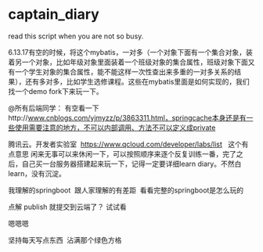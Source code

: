 # captain_diary
read this script when you are not so busy.










6.13.17有空的时候，将这个mybatis，一对多（一个对象下面有一个集合对象，装着另一个对象，比如年级对象里面装着一个班级对象的集合属性，班级对象下面又有一个学生对象的集合属性，能不能这样一次性查出来多重的一对多关系的结果），还有多对多，比如学生选修课程。这些在mybatis里面是如何实现的，我们找一个demo fork下来玩一下。

@所有后端同学：
    有空看一下http://www.cnblogs.com/yjmyzz/p/3863311.html，springcache本身还是有一些使用需要注意的地方，不可以内部调用、方法不可以定义成private

腾讯云。开发者实验室  https://www.qcloud.com/developer/labs/list   这个有点意思 闲来无事可以来休闲一下，可以按照顺序来逐个反复训练一番，完了之后，自己买一台服务器搭建起来玩一下，记得一定要详细learn diary。不然白learn，没有沉淀。





我理解的springboot  跟人家理解的有差距  看看完整的springboot是怎么玩的

点解 publish 就提交到云端了？  试试看


嗯嗯嗯

坚持每天写点东西  沾满那个绿色方格

